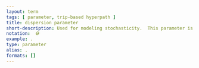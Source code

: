 ```yaml
---
layout: term
tags: [ parameter, trip-based hyperpath ]
title: dispersion parameter
short-description: Used for modeling stochasticity.  This parameter is between 0 and 1.  Higher values for the parameter mean that higher cost links within a hyperlink are devalued compared to the lowest cost links in the hyperlink.  That is, if the lowest cost for a hyperlink is c, when a new link gets added to the hyperlink with a cost higher than c, when θ is closer to 1, the more the new link has a low probability compared to the lowest cost link.  The higher θ emphasizes the lowest cost link more.
notation:  𝛳
example: .
type: parameter
alias: .
formats: []
---
```

